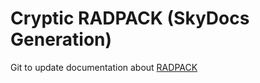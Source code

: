 # Cryptic RADPACK (SkyDocs Generation)

Git to update documentation about [RADPACK](https://www.cryptic.co.uk/)
